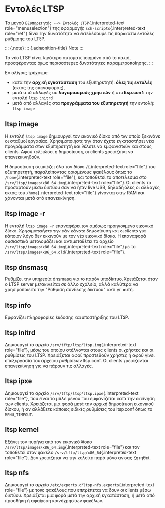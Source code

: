 Εντολές LTSP
============

Το μενού `Εξυπηρετητής --> Εντολές LTSP`{.interpreted-text
role="menuselection"} της εφαρμογής `sch-scripts`{.interpreted-text
role="ref"} δίνει την δυνατότητα να εκτελέσουμε τις παρακάτω εντολές
ρύθμισης του LTSP.

::: {.note}
::: {.admonition-title}
Note
:::

Το νέο LTSP είναι λιγότερο αυτοματοποιημένο από το παλιό, προσφέροντας
όμως περισσότερες δυνατότητες παραμετροποίησης.
:::

Εν ολίγοις τρέχουμε:

-   κατά την **αρχική εγκατάσταση** του εξυπηρετητή: **όλες τις
    εντολές** (εκτός της επαναφοράς),
-   μετά από αλλαγές σε **λογαριασμούς χρηστών** ή στο **ltsp.conf**:
    την εντολή `ltsp initrd`
-   μετά από αλλαγές στα **προγράμματα του εξυπηρετητή** την εντολή:
    `ltsp image`

ltsp image
----------

Η εντολή `ltsp image` δημιουργεί τον εικονικό δίσκο από τον οποίο
ξεκινάνε οι σταθμοί εργασίας. Χρησιμοποιήστε την όταν έχετε εγκαταστήσει
νέα προγράμματα στον εξυπηρετητή και θέλετε να εμφανιστούν και στους
clients. Αφού τελειώσει η δημοσίευση, οι clients χρειάζεται να
επανεκκινηθούν.

Η δημοσίευση συμπιέζει όλο τον δίσκο `/`{.interpreted-text role="file"}
του εξυπηρετητή, παραλείποντας ορισμένους φακέλους όπως το
`/home`{.interpreted-text role="file"}, και τοποθετεί το αποτέλεσμα στο
`/srv/ltsp/images/x86_64.img`{.interpreted-text role="file"}. Οι clients
το προσαρτούν μέσω δικτύου σαν να ήταν live USB, δηλαδή όλες οι αλλαγές
εκτός του `/home`{.interpreted-text role="file"} γίνονται στην RAM και
χάνονται μετά από επανεκκίνηση.

ltsp image -r
-------------

Η εντολή `ltsp image -r` επαναφέρει τον αμέσως προηγούμενο εικονικό
δίσκο. Χρησιμοποιήστε την εάν κάνατε δημοσίευση και οι clients για
κάποιον λόγο δεν εκκινούν με τον νέο εικονικό δίσκο. Η επαναφορά
ουσιαστικά μετονομάζει και αντιμεταθέτει το αρχείο
`/srv/ltsp/images/x86_64.img`{.interpreted-text role="file"} με το
`/srv/ltsp/images/x86_64.old`{.interpreted-text role="file"}.

ltsp dnsmasq
------------

Ρυθμίζει την υπηρεσία dnsmasq για το παρόν υποδίκτυο. Χρειάζεται όταν ο
LTSP server μετακινείται σε άλλο σχολείο, αλλά καλύτερα να
χρησιμοποιείτε την \"Ρύθμιση σύνδεσης δικτύου\" αντί γι\' αυτή.

ltsp info
---------

Εμφανίζει πληροφορίες έκδοσης και υποστήριξης του LTSP.

ltsp initrd
-----------

Δημιουργεί το αρχείο `/srv/tftp/ltsp/ltsp.img`{.interpreted-text
role="file"}, μέσω του οποίου στέλνονται στους clients οι χρήστες και οι
ρυθμίσεις του LTSP. Χρειάζεται αφού προστεθούν χρήστες ή αφού γίνει
επεξεργασία του αρχείου ρυθμίσεων ltsp.conf. Οι clients χρειάζονται
επανεκκίνηση για να πάρουν τις αλλαγές.

ltsp ipxe
---------

Δημιουργεί το αρχείο `/srv/tftp/ltsp/ltsp.ipxe`{.interpreted-text
role="file"}, που είναι το μπλε μενού που εμφανίζεται κατά την εκκίνηση
των clients. Χρειάζεται μια φορά μετά την αρχική δημοσίευση εικονικού
δίσκου, ή αν αλλάξετε κάποιες ειδικές ρυθμίσεις του ltsp.conf όπως το
`MENU_TIMEOUT`.

ltsp kernel
-----------

Εξάγει τον πυρήνα από τον εικονικό δίσκο
`/srv/ltsp/images/x86_64.img`{.interpreted-text role="file"} και τον
τοποθετεί στον φάκελο `/srv/tftp/ltsp/x86_64`{.interpreted-text
role="file"}. Δεν χρειάζεται να την καλείτε παρά μόνο αν σας ζητηθεί.

ltsp nfs
--------

Δημιουργεί το αρχείο `/etc/exports.d/ltsp-nfs.exports`{.interpreted-text
role="file"} με τους φακέλους που επιτρέπεται να δουν οι clients μέσω
δικτύου. Χρειάζεται μια φορά μετά την αρχική εγκατάσταση, ή μετά από
προσθήκη ή αφαίρεση κοινόχρηστων φακέλων.
